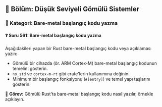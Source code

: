 ## 📘 Bölüm: Düşük Seviyeli Gömülü Sistemler
### 🔹 Kategori: Bare-metal başlangıç kodu yazma
#### ❓ Soru 561: Bare-metal başlangıç kodu yazma

Aşağıdakileri yapan bir Rust bare-metal başlangıç kodu veya açıklaması yazın:

- Gömülü bir cihazda (ör. ARM Cortex-M) bare-metal başlangıç kodunun temelini gösterin.
- `no_std` ve `cortex-m-rt` gibi crate'lerin kullanımına değinin.
- Minimum bir başlangıç fonksiyonu (`#[entry]`) ve temel yapı taşlarını gösterin.

🔧 **Görev:** Gömülü Rust'ta bare-metal başlangıç kodu nasıl yazılır, örnekle açıklayın.
